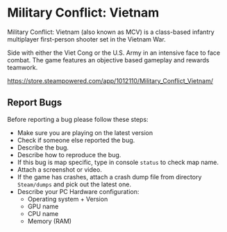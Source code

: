 # Military Conflict: Vietnam

Military Conflict: Vietnam (also known as MCV) is a class-based infantry multiplayer first-person shooter set in the Vietnam War.

Side with either the Viet Cong or the U.S. Army in an intensive face to face combat. The game features an objective based gameplay and rewards teamwork.

https://store.steampowered.com/app/1012110/Military_Conflict_Vietnam/

## Report Bugs 

Before reporting a bug please follow these steps:

- Make sure you are playing on the latest version
- Check if someone else reported the bug.
- Describe the bug.
- Describe how to reproduce the bug.
- If this bug is map specific, type in console `status` to check map name.
- Attach a screenshot or video.
- If the game has crashes, attach a crash dump file from directory `Steam/dumps` and pick out the latest one.
- Describe your PC Hardware configuration:
  - Operating system + Version
  - GPU name
  - CPU name
  - Memory (RAM)
